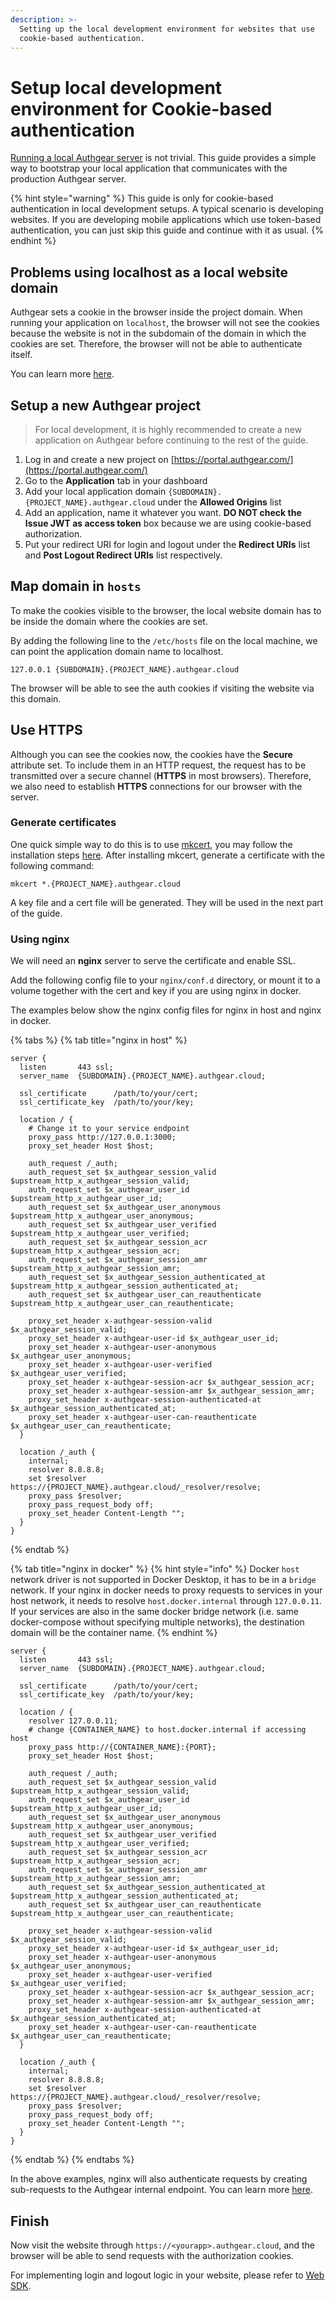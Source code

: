 ```yaml
---
description: >-
  Setting up the local development environment for websites that use
  cookie-based authentication.
---
```


# Setup local development environment for Cookie-based authentication

[Running a local Authgear server](../../deploy-on-your-cloud/local.md) is not trivial. This guide provides a simple way to bootstrap your local application that communicates with the production Authgear server.

{% hint style="warning" %}
This guide is only for cookie-based authentication in local development setups. A typical scenario is developing websites. If you are developing mobile applications which use token-based authentication, you can just skip this guide and continue with it as usual.
{% endhint %}

## Problems using localhost as a local website domain

Authgear sets a cookie in the browser inside the project domain. When running your application on `localhost`, the browser will not see the cookies because the website is not in the subdomain of the domain in which the cookies are set. Therefore, the browser will not be able to authenticate itself.

You can learn more [here](broken-reference).

## Setup a new Authgear project

> For local development, it is highly recommended to create a new application on Authgear before continuing to the rest of the guide.

1. Log in and create a new project on [https://portal.authgear.com/](https://portal.authgear.com/)
2. Go to the **Application** tab in your dashboard
3. Add your local application domain `{SUBDOMAIN}.{PROJECT_NAME}.authgear.cloud` under the **Allowed Origins** list
4. Add an application, name it whatever you want. **DO NOT check the Issue JWT as access token** box because we are using cookie-based authorization.
5. Put your redirect URI for login and logout under the **Redirect URIs** list and **Post Logout Redirect URIs** list respectively.

## Map domain in `hosts`

To make the cookies visible to the browser, the local website domain has to be inside the domain where the cookies are set.

By adding the following line to the `/etc/hosts` file on the local machine, we can point the application domain name to localhost.

```
127.0.0.1 {SUBDOMAIN}.{PROJECT_NAME}.authgear.cloud
```

The browser will be able to see the auth cookies if visiting the website via this domain.

## Use HTTPS

Although you can see the cookies now, the cookies have the **Secure** attribute set. To include them in an HTTP request, the request has to be transmitted over a secure channel (**HTTPS** in most browsers). Therefore, we also need to establish **HTTPS** connections for our browser with the server.

### Generate certificates

One quick simple way to do this is to use [mkcert](https://github.com/FiloSottile/mkcert), you may follow the installation steps [here](https://github.com/FiloSottile/mkcert#installation). After installing mkcert, generate a certificate with the following command:

```
mkcert *.{PROJECT_NAME}.authgear.cloud
```

A key file and a cert file will be generated. They will be used in the next part of the guide.

### Using nginx

We will need an **nginx** server to serve the certificate and enable SSL.

Add the following config file to your `nginx/conf.d` directory, or mount it to a volume together with the cert and key if you are using nginx in docker.

The examples below show the nginx config files for nginx in host and nginx in docker.

{% tabs %}
{% tab title="nginx in host" %}
```
server {
  listen       443 ssl;
  server_name  {SUBDOMAIN}.{PROJECT_NAME}.authgear.cloud;

  ssl_certificate      /path/to/your/cert;
  ssl_certificate_key  /path/to/your/key;

  location / {
    # Change it to your service endpoint
    proxy_pass http://127.0.0.1:3000;
    proxy_set_header Host $host;

    auth_request /_auth;
    auth_request_set $x_authgear_session_valid $upstream_http_x_authgear_session_valid;
    auth_request_set $x_authgear_user_id $upstream_http_x_authgear_user_id;
    auth_request_set $x_authgear_user_anonymous $upstream_http_x_authgear_user_anonymous;
    auth_request_set $x_authgear_user_verified $upstream_http_x_authgear_user_verified;
    auth_request_set $x_authgear_session_acr $upstream_http_x_authgear_session_acr;
    auth_request_set $x_authgear_session_amr $upstream_http_x_authgear_session_amr;
    auth_request_set $x_authgear_session_authenticated_at $upstream_http_x_authgear_session_authenticated_at;
    auth_request_set $x_authgear_user_can_reauthenticate $upstream_http_x_authgear_user_can_reauthenticate;

    proxy_set_header x-authgear-session-valid $x_authgear_session_valid;
    proxy_set_header x-authgear-user-id $x_authgear_user_id;
    proxy_set_header x-authgear-user-anonymous $x_authgear_user_anonymous;
    proxy_set_header x-authgear-user-verified $x_authgear_user_verified;
    proxy_set_header x-authgear-session-acr $x_authgear_session_acr;
    proxy_set_header x-authgear-session-amr $x_authgear_session_amr;
    proxy_set_header x-authgear-session-authenticated-at $x_authgear_session_authenticated_at;
    proxy_set_header x-authgear-user-can-reauthenticate $x_authgear_user_can_reauthenticate;
  }

  location /_auth {
    internal;
    resolver 8.8.8.8;
    set $resolver https://{PROJECT_NAME}.authgear.cloud/_resolver/resolve;
    proxy_pass $resolver;
    proxy_pass_request_body off;
    proxy_set_header Content-Length "";
  }
}
```
{% endtab %}

{% tab title="nginx in docker" %}
{% hint style="info" %}
Docker `host` network driver is not supported in Docker Desktop, it has to be in a `bridge` network. If your nginx in docker needs to proxy requests to services in your host network, it needs to resolve `host.docker.internal` through `127.0.0.11`. If your services are also in the same docker bridge network (i.e. same docker-compose without specifying multiple networks), the destination domain will be the container name.
{% endhint %}

```
server {
  listen       443 ssl;
  server_name  {SUBDOMAIN}.{PROJECT_NAME}.authgear.cloud;

  ssl_certificate      /path/to/your/cert;
  ssl_certificate_key  /path/to/your/key;

  location / {
    resolver 127.0.0.11;
    # change {CONTAINER_NAME} to host.docker.internal if accessing host
    proxy_pass http://{CONTAINER_NAME}:{PORT};
    proxy_set_header Host $host;

    auth_request /_auth;
    auth_request_set $x_authgear_session_valid $upstream_http_x_authgear_session_valid;
    auth_request_set $x_authgear_user_id $upstream_http_x_authgear_user_id;
    auth_request_set $x_authgear_user_anonymous $upstream_http_x_authgear_user_anonymous;
    auth_request_set $x_authgear_user_verified $upstream_http_x_authgear_user_verified;
    auth_request_set $x_authgear_session_acr $upstream_http_x_authgear_session_acr;
    auth_request_set $x_authgear_session_amr $upstream_http_x_authgear_session_amr;
    auth_request_set $x_authgear_session_authenticated_at $upstream_http_x_authgear_session_authenticated_at;
    auth_request_set $x_authgear_user_can_reauthenticate $upstream_http_x_authgear_user_can_reauthenticate;

    proxy_set_header x-authgear-session-valid $x_authgear_session_valid;
    proxy_set_header x-authgear-user-id $x_authgear_user_id;
    proxy_set_header x-authgear-user-anonymous $x_authgear_user_anonymous;
    proxy_set_header x-authgear-user-verified $x_authgear_user_verified;
    proxy_set_header x-authgear-session-acr $x_authgear_session_acr;
    proxy_set_header x-authgear-session-amr $x_authgear_session_amr;
    proxy_set_header x-authgear-session-authenticated-at $x_authgear_session_authenticated_at;
    proxy_set_header x-authgear-user-can-reauthenticate $x_authgear_user_can_reauthenticate;
  }

  location /_auth {
    internal;
    resolver 8.8.8.8;
    set $resolver https://{PROJECT_NAME}.authgear.cloud/_resolver/resolve;
    proxy_pass $resolver;
    proxy_pass_request_body off;
    proxy_set_header Content-Length "";
  }
}
```
{% endtab %}
{% endtabs %}

In the above examples, nginx will also authenticate requests by creating sub-requests to the Authgear internal endpoint. You can learn more [here](https://docs.authgear.com/deploy-on-your-cloud/auth-nginx#add-nginx).

## Finish

Now visit the website through `https://<yourapp>.authgear.cloud`, and the browser will be able to send requests with the authorization cookies.

For implementing login and logout logic in your website, please refer to [Web SDK](../../get-started/single-page-app/website.md).

